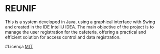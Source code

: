# REUNIF
This is a system developed in Java, using a graphical interface with Swing and created in the IDE IntelliJ IDEA. The main objective of the project is to manage the user registration for the cafeteria, offering a practical and efficient solution for access control and data registration.

#Licença
[MIT](https://github.com/TherryD/REUNIF/blob/main/license)

